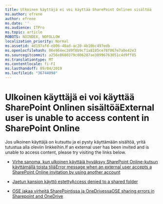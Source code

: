 ```yaml
---
title: Ulkoinen käyttäjä ei voi käyttää SharePoint Onlinen sisältöä
ms.author: efrene
author: efrene
ms.date: ''
ms.audience: ITPro
ms.topic: article
ROBOTS: NOINDEX, NOFOLLOW
localization_priority: Normal
ms.assetid: 4d197afd-e806-40ad-ac20-4b10bc497edb
ms.openlocfilehash: 06e964ec2d9f8b9cf1a8185ce78f067e7a0e42e3
ms.sourcegitcommit: a256e8680379c006287ae30996763051c4d9ff85
ms.translationtype: MT
ms.contentlocale: fi-FI
ms.lasthandoff: 09/04/2019
ms.locfileid: "36744098"
---
```

# <a name="external-user-is-unable-to-access-content-in-sharepoint-online"></a><span data-ttu-id="02716-102">Ulkoinen käyttäjä ei voi käyttää SharePoint Onlinen sisältöä</span><span class="sxs-lookup"><span data-stu-id="02716-102">External user is unable to access content in SharePoint Online</span></span>

<span data-ttu-id="02716-103">Jos ulkoinen käyttäjä on kutsuttu ja ei pysty käyttämään sisältöä, yritä tutustua alla oleviin linkkeihin.</span><span class="sxs-lookup"><span data-stu-id="02716-103">If an external user has been invited and is unable to access content, please try visiting the links below.</span></span>

- [<span data-ttu-id="02716-104">Virhe sanoma, kun ulkoinen käyttäjä hyväksyy SharePoint Online-kutsun käyttämällä toista tiliä</span><span class="sxs-lookup"><span data-stu-id="02716-104">Error message when an external user accepts a SharePoint Online invitation by using another account</span></span>](https://docs.microsoft.com/sharepoint/support/sharing-and-permissions/error-when-external-user-accepts-an-invitation-by-using-another-account)

- [<span data-ttu-id="02716-105">Jaetun kansion käyttö estetty</span><span class="sxs-lookup"><span data-stu-id="02716-105">Access denied to a shared folder</span></span>](https://docs.microsoft.com/sharepoint/support/sharing-and-permissions/cannot-access-shared-folder)

- [<span data-ttu-id="02716-106">OSE jakaa virheitä SharePointissa ja OneDrivessa</span><span class="sxs-lookup"><span data-stu-id="02716-106">OSE sharing errors in Sharepoint and OneDrive</span></span>](https://docs.microsoft.com/sharepoint/sharepoint-onedrive-error-message)

